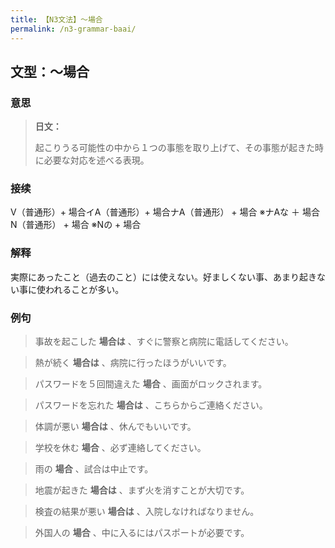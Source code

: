 ```yaml
---
title: 【N3文法】〜場合
permalink: /n3-grammar-baai/
---
```


## 文型：〜場合

### 意思

> **日文：**
> 
> 起こりうる可能性の中から１つの事態を取り上げて、その事態が起きた時に必要な対応を述べる表現。


### 接续

V（普通形）+ 場合イA（普通形）+ 場合ナA（普通形） + 場合 ※ナAな ＋ 場合N（普通形） + 場合 ※Nの + 場合

### 解释

実際にあったこと（過去のこと）には使えない。好ましくない事、あまり起きない事に使われることが多い。

### 例句

> 事故を起こした **場合は** 、すぐに警察と病院に電話してください。

> 熱が続く **場合は** 、病院に行ったほうがいいです。

> パスワードを５回間違えた **場合** 、画面がロックされます。

> パスワードを忘れた **場合は** 、こちらからご連絡ください。

> 体調が悪い **場合は** 、休んでもいいです。

> 学校を休む **場合** 、必ず連絡してください。

> 雨の **場合** 、試合は中止です。

> 地震が起きた **場合は** 、まず火を消すことが大切です。

> 検査の結果が悪い **場合は** 、入院しなければなりません。

> 外国人の **場合** 、中に入るにはパスポートが必要です。

